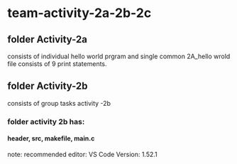 # team-activity-2a-2b-2c
 
 ## folder Activity-2a
 consists of individual hello world prgram and single common 2A_hello wrold file consists of 9 print statements.
 
 ## folder Activity-2b
 consists of group tasks activity -2b
 
 ### folder activity 2b has:
 #### header, src, makefile, main.c

note: recommended editor: VS Code Version: 1.52.1
